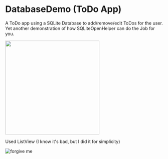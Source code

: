 # DatabaseDemo (ToDo App)

A ToDo app using a SQLite Database to add/remove/edit ToDos for the user. Yet another demonstration of how SQLiteOpenHelper can do the Job for you.

<img src="https://user-images.githubusercontent.com/14874906/67265659-e50ec680-f4cb-11e9-81ae-eae8be2c8533.png" width="300">

Used ListView (I know it's bad, but I did it for simplicity)

![forgive me](https://user-images.githubusercontent.com/14874906/67265850-60707800-f4cc-11e9-84e3-e7038cfc8d48.png)

